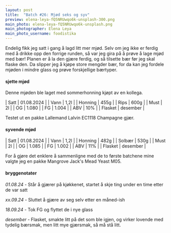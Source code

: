 ```yaml
---
layout: post
title:  "Batch #26: Mjød seks og syv"
preview: elena-leya-fQ5NRUwqo6k-unsplash-300.png
main_photo: elena-leya-fQ5NRUwqo6k-unsplash.png
main_photographer: Elena Leya
main_photo_username: foodistika
---
```


Endelig fikk jeg satt i gang å lagd litt mer mjød.
Selv om jeg ikke er ferdig med å drikke opp den forrige runden, så var jeg gira på å prøve å lage mjød med bær!
Planen er å la den gjære ferdig, og så tilsette bær før jeg skal flaske den.
Da slipper jeg å kjøpe store mengder bær, for da kan jeg fordele mjøden i mindre glass og prøve forskjellige bærtyper.

#### sjette mjød

Denne mjøden ble laget med sommerhonning kjøpt av en kollega.

| Satt    | 01.08.2024 |
| Vann    | 1,2l       |
| Honning | 455g       |
| Rips    | 600g       |
| Must    | 2l         |
| OG      | 1.080      |
| FG      | 1.004      |
| ABV     | 10%        |
| Flasket | desember   |

Testet ut en pakke Lallemand Lalvin EC1118 Champagne gjær.

#### syvende mjød

| Satt    | 01.08.2024 |
| Vann    | 1,2l       |
| Honning | 482g       |
| Solbær  | 530g       |
| Must    | 2l         |
| OG      | 1.085      |
| FG      | 1.002      |
| ABV     | 11%        |
| Flasket | desember   |

For å gjøre det enklere å sammenligne med de to første batchene mine valgte jeg en pakke Mangrove Jack's Mead Yeast M05.

#### bryggenotater

*01.08.24* - Står å gjærer på kjøkkenet, startet å skje ting under en time etter de var satt

*xx.09.24* - Sluttet å gjære av seg selv etter en måned-ish

*18.09.24* - Tok FG og flyttet de i nye glass

*desember* - Flasket, smakte litt på det som ble igjen, og virker lovende med tydelig bærsmak, men litt mye gjærsmak, så må stå litt.
